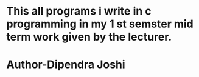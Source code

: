 # This all programs i write in c programming in my 1 st semster  mid term work given by the lecturer.
# Author-Dipendra Joshi
